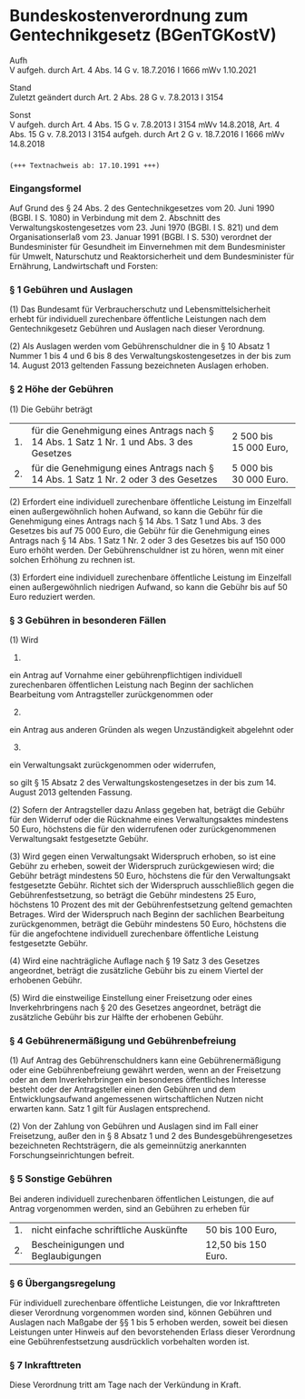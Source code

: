 Bundeskostenverordnung zum Gentechnikgesetz (BGenTGKostV)
=========================================================

Aufh  
V aufgeh. durch Art. 4 Abs. 14 G v. 18.7.2016 I 1666 mWv 1.10.2021

Stand  
Zuletzt geändert durch Art. 2 Abs. 28 G v. 7.8.2013 I 3154

Sonst  
V aufgeh. durch Art. 4 Abs. 15 G v. 7.8.2013 I 3154 mWv 14.8.2018, Art. 4 Abs. 15 G v. 7.8.2013 I 3154 aufgeh. durch Art 2 G v. 18.7.2016 I 1666 mWv 14.8.2018

### 

```
(+++ Textnachweis ab: 17.10.1991 +++)
```

### Eingangsformel

Auf Grund des § 24 Abs. 2 des Gentechnikgesetzes vom 20. Juni 1990 (BGBl. I S. 1080) in Verbindung mit dem 2. Abschnitt des Verwaltungskostengesetzes vom 23. Juni 1970 (BGBl. I S. 821) und dem Organisationserlaß vom 23. Januar 1991 (BGBl. I S. 530) verordnet der Bundesminister für Gesundheit im Einvernehmen mit dem Bundesminister für Umwelt, Naturschutz und Reaktorsicherheit und dem Bundesminister für Ernährung, Landwirtschaft und Forsten:

### § 1 Gebühren und Auslagen

(1) Das Bundesamt für Verbraucherschutz und Lebensmittelsicherheit erhebt für individuell zurechenbare öffentliche Leistungen nach dem Gentechnikgesetz Gebühren und Auslagen nach dieser Verordnung.

(2) Als Auslagen werden vom Gebührenschuldner die in § 10 Absatz 1 Nummer 1 bis 4 und 6 bis 8 des Verwaltungskostengesetzes in der bis zum 14. August 2013 geltenden Fassung bezeichneten Auslagen erhoben.

### § 2 Höhe der Gebühren

(1) Die Gebühr beträgt

|     |                                                                                         |                        |
|-----|-----------------------------------------------------------------------------------------|------------------------|
| 1.  | für die Genehmigung eines Antrags nach § 14 Abs. 1 Satz 1 Nr. 1 und Abs. 3 des Gesetzes | 2 500 bis 15 000 Euro, |
| 2.  | für die Genehmigung eines Antrags nach § 14 Abs. 1 Satz 1 Nr. 2 oder 3 des Gesetzes     | 5 000 bis 30 000 Euro. |

(2) Erfordert eine individuell zurechenbare öffentliche Leistung im Einzelfall einen außergewöhnlich hohen Aufwand, so kann die Gebühr für die Genehmigung eines Antrags nach § 14 Abs. 1 Satz 1 und Abs. 3 des Gesetzes bis auf 75 000 Euro, die Gebühr für die Genehmigung eines Antrags nach § 14 Abs. 1 Satz 1 Nr. 2 oder 3 des Gesetzes bis auf 150 000 Euro erhöht werden. Der Gebührenschuldner ist zu hören, wenn mit einer solchen Erhöhung zu rechnen ist.

(3) Erfordert eine individuell zurechenbare öffentliche Leistung im Einzelfall einen außergewöhnlich niedrigen Aufwand, so kann die Gebühr bis auf 50 Euro reduziert werden.

### § 3 Gebühren in besonderen Fällen

(1) Wird

1.  
ein Antrag auf Vornahme einer gebührenpflichtigen individuell zurechenbaren öffentlichen Leistung nach Beginn der sachlichen Bearbeitung vom Antragsteller zurückgenommen oder

2.  
ein Antrag aus anderen Gründen als wegen Unzuständigkeit abgelehnt oder

3.  
ein Verwaltungsakt zurückgenommen oder widerrufen,

so gilt § 15 Absatz 2 des Verwaltungskostengesetzes in der bis zum 14. August 2013 geltenden Fassung.

(2) Sofern der Antragsteller dazu Anlass gegeben hat, beträgt die Gebühr für den Widerruf oder die Rücknahme eines Verwaltungsaktes mindestens 50 Euro, höchstens die für den widerrufenen oder zurückgenommenen Verwaltungsakt festgesetzte Gebühr.

(3) Wird gegen einen Verwaltungsakt Widerspruch erhoben, so ist eine Gebühr zu erheben, soweit der Widerspruch zurückgewiesen wird; die Gebühr beträgt mindestens 50 Euro, höchstens die für den Verwaltungsakt festgesetzte Gebühr. Richtet sich der Widerspruch ausschließlich gegen die Gebührenfestsetzung, so beträgt die Gebühr mindestens 25 Euro, höchstens 10 Prozent des mit der Gebührenfestsetzung geltend gemachten Betrages. Wird der Widerspruch nach Beginn der sachlichen Bearbeitung zurückgenommen, beträgt die Gebühr mindestens 50 Euro, höchstens die für die angefochtene individuell zurechenbare öffentliche Leistung festgesetzte Gebühr.

(4) Wird eine nachträgliche Auflage nach § 19 Satz 3 des Gesetzes angeordnet, beträgt die zusätzliche Gebühr bis zu einem Viertel der erhobenen Gebühr.

(5) Wird die einstweilige Einstellung einer Freisetzung oder eines Inverkehrbringens nach § 20 des Gesetzes angeordnet, beträgt die zusätzliche Gebühr bis zur Hälfte der erhobenen Gebühr.

### § 4 Gebührenermäßigung und Gebührenbefreiung

(1) Auf Antrag des Gebührenschuldners kann eine Gebührenermäßigung oder eine Gebührenbefreiung gewährt werden, wenn an der Freisetzung oder an dem Inverkehrbringen ein besonderes öffentliches Interesse besteht oder der Antragsteller einen den Gebühren und dem Entwicklungsaufwand angemessenen wirtschaftlichen Nutzen nicht erwarten kann. Satz 1 gilt für Auslagen entsprechend.

(2) Von der Zahlung von Gebühren und Auslagen sind im Fall einer Freisetzung, außer den in § 8 Absatz 1 und 2 des Bundesgebührengesetzes bezeichneten Rechtsträgern, die als gemeinnützig anerkannten Forschungseinrichtungen befreit.

### § 5 Sonstige Gebühren

Bei anderen individuell zurechenbaren öffentlichen Leistungen, die auf Antrag vorgenommen werden, sind an Gebühren zu erheben für

|     |                                       |                     |
|-----|---------------------------------------|---------------------|
| 1.  | nicht einfache schriftliche Auskünfte | 50 bis 100 Euro,    |
| 2.  | Bescheinigungen und Beglaubigungen    | 12,50 bis 150 Euro. |

### § 6 Übergangsregelung

Für individuell zurechenbare öffentliche Leistungen, die vor Inkrafttreten dieser Verordnung vorgenommen worden sind, können Gebühren und Auslagen nach Maßgabe der §§ 1 bis 5 erhoben werden, soweit bei diesen Leistungen unter Hinweis auf den bevorstehenden Erlass dieser Verordnung eine Gebührenfestsetzung ausdrücklich vorbehalten worden ist.

### § 7 Inkrafttreten

Diese Verordnung tritt am Tage nach der Verkündung in Kraft.
